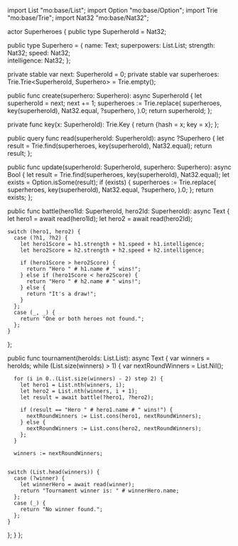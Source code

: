 import List "mo:base/List";
import Option "mo:base/Option";
import Trie "mo:base/Trie";
import Nat32 "mo:base/Nat32";


actor Superheroes {
  public type SuperheroId = Nat32;

  public type Superhero = {
    name: Text;
    superpowers: List.List<Text>;
    strength: Nat32; 
    speed: Nat32;     
    intelligence: Nat32; 
  };

  private stable var next: SuperheroId = 0;
  private stable var superheroes: Trie.Trie<SuperheroId, Superhero> = Trie.empty();

  public func create(superhero: Superhero): async SuperheroId {
    let superheroId = next;
    next += 1;
    superheroes := Trie.replace(
      superheroes,
      key(superheroId),
      Nat32.equal,
      ?superhero,
    ).0;
    return superheroId;
  };

  private func key(x: SuperheroId): Trie.Key<SuperheroId> {
    return {hash = x; key = x};
  };

  public query func read(superheroId: SuperheroId): async ?Superhero {
    let result = Trie.find(superheroes, key(superheroId), Nat32.equal);
    return result;
  };

  public func update(superheroId: SuperheroId, superhero: Superhero): async Bool {
    let result = Trie.find(superheroes, key(superheroId), Nat32.equal);
    let exists = Option.isSome(result);
    if (exists) {
      superheroes := Trie.replace(
        superheroes,
        key(superheroId),
        Nat32.equal,
        ?superhero,
      ).0;
    };
    return exists;
  };

  public func battle(hero1Id: SuperheroId, hero2Id: SuperheroId): async Text {
    let hero1 = await read(hero1Id);
    let hero2 = await read(hero2Id);

    switch (hero1, hero2) {
      case (?h1, ?h2) {
        let hero1Score = h1.strength + h1.speed + h1.intelligence;
        let hero2Score = h2.strength + h2.speed + h2.intelligence;
        
        if (hero1Score > hero2Score) {
          return "Hero " # h1.name # " wins!";
        } else if (hero1Score < hero2Score) {
          return "Hero " # h2.name # " wins!";
        } else {
          return "It's a draw!";
        }
      };
      case (_, _) {
        return "One or both heroes not found.";
      };
    }
  };

  public func tournament(heroIds: List.List<SuperheroId>): async Text {
    var winners = heroIds; 
    while (List.size(winners) > 1) {
      var nextRoundWinners = List.Nil<SuperheroId>(); 

      for (i in 0..(List.size(winners) - 2) step 2) {
        let hero1 = List.nth(winners, i);
        let hero2 = List.nth(winners, i + 1);
        let result = await battle(?hero1, ?hero2);

        if (result == "Hero " # hero1.name # " wins!") {
          nextRoundWinners := List.cons(hero1, nextRoundWinners);
        } else {
          nextRoundWinners := List.cons(hero2, nextRoundWinners);
        };
      }

      winners := nextRoundWinners; 

  
    switch (List.head(winners)) {
      case (?winner) {
        let winnerHero = await read(winner);
        return "Tournament winner is: " # winnerHero.name;
      };
      case (_) {
        return "No winner found.";
      };
    }
  };
  }
};
